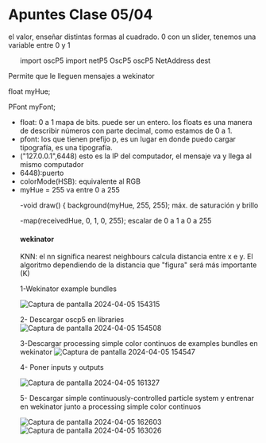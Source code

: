 # Apuntes Clase 05/04

el valor, enseñar distintas formas al cuadrado. 0 con un slider, tenemos una variable entre 0 y 1

<ul>
import oscP5 import netP5 OscP5 oscP5 NetAddress dest
</ul>

Permite que le lleguen mensajes a wekinator 

float myHue;

PFont myFont;

<ul>
<li>float: 0 a 1 mapa de bits. puede ser un entero. los floats es una manera de describir números con parte decimal, como estamos de 0 a 1. 
<li>pfont: los que tienen prefijo p, es un lugar en donde puedo cargar tipografía, es una tipografía.
<li>("127.0.0.1",6448) esto es la IP del computador, el mensaje va y llega al mismo computador
<li>6448):puerto
<li>colorMode(HSB): equivalente al RGB
<li>myHue = 255 va entre 0 a 255

-void draw() {
  background(myHue, 255, 255); máx. de saturación y brillo
  
-map(receivedHue, 0, 1, 0, 255); escalar de 0 a 1 a 0 a 255

<h4>wekinator</h4>

KNN: el nn significa nearest neighbours 
calcula distancia entre x e y. El algoritmo dependiendo de la distancia que "figura" será más importante (K)

1-Wekinator example bundles

![Captura de pantalla 2024-04-05 154315](https://github.com/josefa52/audiv027-2024-1/assets/163590856/5a45a045-c16d-418e-a7ef-b113e5f7a607)

2- Descargar oscp5 en libraries
![Captura de pantalla 2024-04-05 154508](https://github.com/josefa52/audiv027-2024-1/assets/163590856/6210d266-7f9b-4685-b637-44a4af3a2fdf)

3-Descargar processing simple color continuos de examples bundles en wekinator
![Captura de pantalla 2024-04-05 154547](https://github.com/josefa52/audiv027-2024-1/assets/163590856/4d9010a1-918f-48da-aaf6-cd14663f5b99)

4- Poner inputs y outputs

![Captura de pantalla 2024-04-05 161327](https://github.com/josefa52/audiv027-2024-1/assets/163590856/6f1ec937-bd2c-4881-8c03-28bec59fb43e)

5- Descargar simple continuously-controlled particle system y entrenar en wekinator junto a processing simple color continuos

![Captura de pantalla 2024-04-05 162603](https://github.com/josefa52/audiv027-2024-1/assets/163590856/9b9e99a8-401b-4c56-a82e-3c1c6f91e2bb)
![Captura de pantalla 2024-04-05 163026](https://github.com/josefa52/audiv027-2024-1/assets/163590856/c45511ee-fb40-4cef-b392-0d65b4ace5fa)




